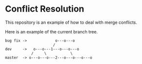 # Conflict Resolution

This repository is an example of how to deal with merge conflicts.

Here is an example of the current branch tree.

```
bug fix ->             o---o---o
                      /
dev     ->   o---o---1---o---o---o
            /     \           \
master  -> o---o---o---2---o---o---o---o
```
